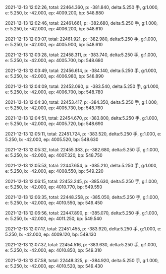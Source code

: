 2021-12-13 12:02:26, total: 22464.360, p: -381.840, delta:5.250 手, g:1.000, e: 5.250, b: -42.000, ep: 4009.200, bp: 548.880

2021-12-13 12:02:46, total: 22461.661, p: -382.680, delta:5.250 手, g:1.000, e: 5.250, b: -42.000, ep: 4006.200, bp: 548.610

2021-12-13 12:03:07, total: 22461.921, p: -382.980, delta:5.250 手, g:1.000, e: 5.250, b: -42.000, ep: 4005.900, bp: 548.610

2021-12-13 12:03:28, total: 22458.311, p: -383.740, delta:5.250 手, g:1.000, e: 5.250, b: -42.000, ep: 4005.700, bp: 548.680

2021-12-13 12:03:49, total: 22456.614, p: -384.140, delta:5.250 手, g:1.000, e: 5.250, b: -42.000, ep: 4006.980, bp: 548.890

2021-12-13 12:04:09, total: 22452.090, p: -383.540, delta:5.250 手, g:1.000, e: 5.250, b: -42.000, ep: 4006.700, bp: 548.780

2021-12-13 12:04:30, total: 22453.417, p: -384.350, delta:5.250 手, g:1.000, e: 5.250, b: -42.000, ep: 4005.730, bp: 548.760

2021-12-13 12:04:51, total: 22454.670, p: -383.800, delta:5.250 手, g:1.000, e: 5.250, b: -42.000, ep: 4005.720, bp: 548.690

2021-12-13 12:05:11, total: 22451.724, p: -383.520, delta:5.250 手, g:1.000, e: 5.250, b: -42.000, ep: 4005.520, bp: 548.630

2021-12-13 12:05:32, total: 22455.383, p: -382.680, delta:5.250 手, g:1.000, e: 5.250, b: -42.000, ep: 4007.320, bp: 548.750

2021-12-13 12:05:53, total: 22447.654, p: -385.210, delta:5.250 手, g:1.000, e: 5.250, b: -42.000, ep: 4008.550, bp: 549.220

2021-12-13 12:06:15, total: 22453.245, p: -385.630, delta:5.250 手, g:1.000, e: 5.250, b: -42.000, ep: 4010.770, bp: 549.550

2021-12-13 12:06:35, total: 22448.258, p: -385.050, delta:5.250 手, g:1.000, e: 5.250, b: -42.000, ep: 4010.550, bp: 549.450

2021-12-13 12:06:56, total: 22447.890, p: -385.070, delta:5.250 手, g:1.000, e: 5.250, b: -42.000, ep: 4011.250, bp: 549.540

2021-12-13 12:07:17, total: 22451.455, p: -383.920, delta:5.250 手, g:1.000, e: 5.250, b: -42.000, ep: 4009.120, bp: 549.130

2021-12-13 12:07:37, total: 22454.516, p: -383.630, delta:5.250 手, g:1.000, e: 5.250, b: -42.000, ep: 4010.850, bp: 549.310

2021-12-13 12:07:58, total: 22448.325, p: -384.920, delta:5.250 手, g:1.000, e: 5.250, b: -42.000, ep: 4010.520, bp: 549.430